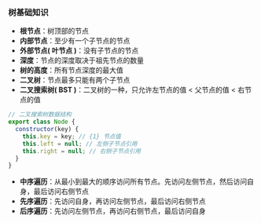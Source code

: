 ### 树基础知识

* **根节点**：树顶部的节点
* **内部节点**：至少有一个子节点的节点
* **外部节点( 叶节点 )**：没有子节点的节点
* **深度**：节点的深度取决于祖先节点的数量
* **树的高度**：所有节点深度的最大值
* **二叉树**：节点最多只能有两个子节点
* **二叉搜索树( BST )**：二叉树的一种，只允许左节点的值 < 父节点的值 < 右节点的值

```js
// 二叉搜索树数据结构
export class Node {
  constructor(key) {
    this.key = key; // {1} 节点值 
    this.left = null; // 左侧子节点引用 
    this.right = null; // 右侧子节点引用
  } 
}

```

* **中序遍历**：从最小到最大的顺序访问所有节点。先访问左侧节点，然后访问自身，最后访问右侧节点
* **先序遍历**：先访问自身，再访问左侧节点，最后访问右侧节点
* **后序遍历**：先访问左侧节点，再访问右侧节点，最后访问自身
